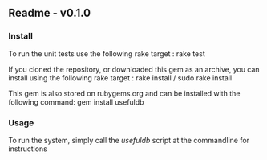 ## Readme - v0.1.0

### Install
To run the unit tests use the following rake target
: rake test

If you cloned the repository, or downloaded this gem as an archive, you can install using the following rake target
: rake install / sudo rake install

This gem is also stored on rubygems.org and can be installed with the following command:
gem install usefuldb

### Usage
To run the system, simply call the _usefuldb_ script at the commandline for instructions
